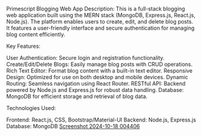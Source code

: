 Primescript Blogging Web App
Description:
This is a full-stack blogging web application built using the MERN stack (MongoDB, Express.js, React.js, Node.js). 
The platform enables users to create, edit, and delete blog posts. It features a user-friendly interface and secure authentication for managing blog content efficiently.

Key Features:

User Authentication: Secure login and registration functionality.
Create/Edit/Delete Blogs: Easily manage blog posts with CRUD operations.
Rich Text Editor: Format blog content with a built-in text editor.
Responsive Design: Optimized for use on both desktop and mobile devices.
Dynamic Routing: Seamless navigation using React Router.
RESTful API: Backend powered by Node.js and Express.js for robust data handling.
Database: MongoDB for efficient storage and retrieval of blog data.

Technologies Used:

Frontend: React.js, CSS, Bootstrap/Material-UI
Backend: Node.js, Express.js
Database: MongoDB
[Screenshot 2024-10-18 004406](https://github.com/user-attachments/assets/887ebea8-1470-413a-931e-d66e1787b698)
